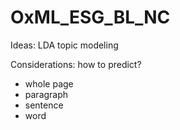 # OxML_ESG_BL_NC

Ideas: 
LDA topic modeling 

Considerations: 
how to predict? 
- whole page
- paragraph 
- sentence 
- word
